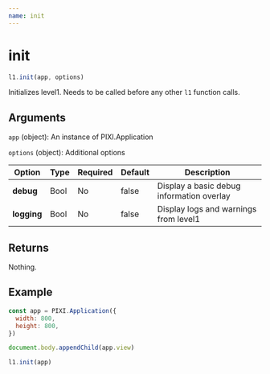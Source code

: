 ```yaml
---
name: init
---
```


# init

```js
l1.init(app, options)
```

Initializes level1. Needs to be called before any other `l1` function calls.

## Arguments

`app` (object): An instance of PIXI.Application

`options` (object): Additional options

Option | Type | Required | Default | Description
-- | -- | -- | -- | -- |
**debug** | Bool | No | false | Display a basic debug information overlay
**logging** | Bool | No | false | Display logs and warnings from level1

## Returns

Nothing.

## Example

```js
const app = PIXI.Application({
  width: 800,
  height: 800,
})

document.body.appendChild(app.view)

l1.init(app)
```
